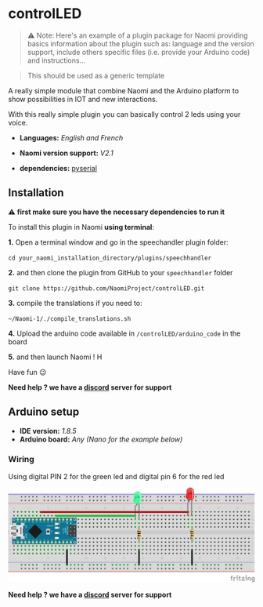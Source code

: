 # controlLED

>:warning: Note: Here's an example of a plugin package for Naomi providing basics information about the plugin such as: language and the version support, include others specific files (i.e. provide your Arduino code) and instructions...

> This should be used as a generic template 

A really simple module that combine Naomi and the Arduino platform to show possibilities in IOT and new interactions.

With this really simple plugin you can basically control 2 leds using your voice.

* **Languages:** _English and French_
* **Naomi version support:** _V2.1_

* **dependencies:** [pyserial](https://pypi.org/project/pyserial/)

## Installation

:warning: **first make sure you have the necessary dependencies to run it**

To install this plugin in Naomi **using terminal**: 

**1.** Open a terminal window and go in the speechandler plugin folder:

`cd your_naomi_installation_directory/plugins/speechhandler`

**2.** and then clone the plugin from GitHub to your `speechhandler` folder

`git clone https://github.com/NaomiProject/controlLED.git`

**3.** compile the translations if you need to:

`~/Naomi-1/./compile_translations.sh`

**4.** Upload the arduino code available in `/controlLED/arduino_code` in the board

**5.** and then launch Naomi ! H

Have fun :wink:

**Need help ? we have a [discord](https://discord.gg/knequ9t) server for support**

## Arduino setup

* **IDE version:** _1.8.5_
* **Arduino board:** _Any (Nano for the example below)_

### Wiring 

Using digital PIN 2 for the green led and digital pin 6 for the red led

![Image not available for now, please contact support on discord](https://github.com/NaomiProject/controlLED/blob/master/SerialTest.png)

**Need help ? we have a [discord](https://discord.gg/knequ9t) server for support**
